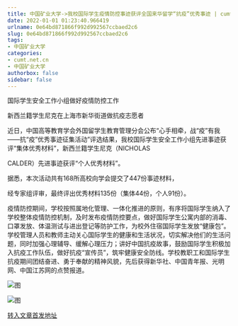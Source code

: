 ```yaml
---
title: 中国矿业大学->我校国际学生疫情防控事迹获评全国来华留学“抗疫”优秀事迹 | cumt.net.cn
date: 2022-01-01 01:23:40.966419
urlname: 0e64bd871866f992d992567ccbaed2c6
slug: 0e64bd871866f992d992567ccbaed2c6
tags: 
- 中国矿业大学
categories:
- cumt.net.cn
- 中国矿业大学
authorbox: false
sidebar: false
---
```

国际学生安全工作小组做好疫情防控工作

新西兰籍学生尼克在上海市新华街道做抗疫志愿者

近日，中国高等教育学会外国留学生教育管理分会公布“心手相牵，战“疫”有我——抗“疫”优秀事迹征集活动”评选结果，我校国际学生安全工作小组先进事迹获评“集体优秀材料”，新西兰籍学生尼克（NICHOLAS

CALDER）先进事迹获评“个人优秀材料”。

据悉，本次活动共有168所高校向学会提交了447份事迹材料，
<!--more-->
经专家组评审，最终评出优秀材料135份（集体44份，个人91份）。

疫情防控期间，学校按照属地化管理、一体化推进的原则，有序将国际学生纳入了学校整体疫情防控机制，及时发布疫情防控要点，做好国际学生公寓内部的消毒、口罩发放、体温测试与进出登记等防护工作，为校外住宿国际学生发放“健康包”。学校管理人员和教师主动关心国际学生的健康和生活状况，切实解决他们的生活问题，同时加强心理辅导、缓解心理压力；讲好中国抗疫故事，鼓励国际学生积极加入抗疫工作队伍，做好抗疫“宣传员”，筑牢健康安全防线。学校教职工和国际学生抗疫期间团结奋进、勇于奉献的精神风貌，先后获得新华社、中国青年报、光明网、中国江苏网的点赞报道。

![图](http://xwzx.cumt.edu.cn/_upload/article/images/9f/08/f100a1524623943869743d5e8395/92afbbca-963f-4d60-81a1-4283ad4a4711.png)

![图](http://xwzx.cumt.edu.cn/_upload/article/images/9f/08/f100a1524623943869743d5e8395/bda760cd-fdd2-4fe6-8773-2c743d5b5012.png)

[转入文章首发地址](http://xwzx.cumt.edu.cn/5e/dd/c523a614109/page.htm)